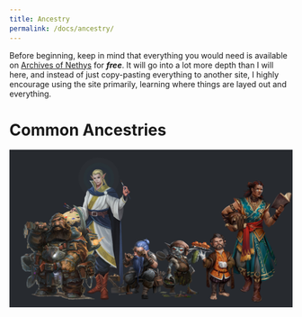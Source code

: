 ```yaml
---
title: Ancestry
permalink: /docs/ancestry/
---
```


<style>
  /*  Rollover image styles  */
  .figure {
    position: relative;
    max-width: 100%;
  }
  .figure img.image-hover {
    position: absolute;
    top: 0;
    right: 0;
    left: 0;
    bottom: 0;
    object-fit: contain;
    opacity: 0;
    transition: opacity .2s;
  }
  .figure:hover img.image-hover {
    opacity: 1;
  }
</style>

Before beginning, keep in mind that everything you would need is available on [Archives of Nethys](https://2e.aonprd.com/Rules.aspx?ID=66) for ***free***. It will go into a lot more depth than I will here, and instead of just copy-pasting everything to another site, I highly encourage using the site primarily, learning where things are layed out and everything.

# Common Ancestries
<script src="https://scripts.sirv.com/sirvjs/v3/sirv.js"></script>
<div class="figure">
  <img class="Sirv image-main" src="/../assets/img/common_m.jpg" data-src="/../assets/img/common_m.jpg">
  <img class="Sirv image-hover" data-src="/../assets/img/common_f.jpg">
</div>
